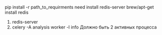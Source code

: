 pip install -r path_to_requirments
need install redis-server
brew/apt-get install redis






1) redis-server 
2) celery -A analysis worker -l info
Должно быть 2 активных процесса 